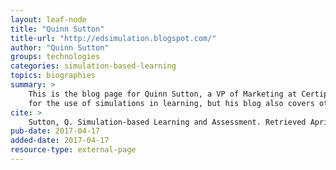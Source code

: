 ```yaml
---
layout: leaf-node
title: "Quinn Sutton"
title-url: "http://edsimulation.blogspot.com/"
author: "Quinn Sutton"
groups: technologies
categories: simulation-based-learning
topics: biographies
summary: >
    This is the blog page for Quinn Sutton, a VP of Marketing at Certiport.  He advocates
    for the use of simulations in learning, but his blog also covers other different topics.
cite: >
    Sutton, Q. Simulation-based Learning and Assessment. Retrieved April 17, 2017 from: http://edsimulation.blogspot.com/
pub-date: 2017-04-17
added-date: 2017-04-17
resource-type: external-page
---
```


